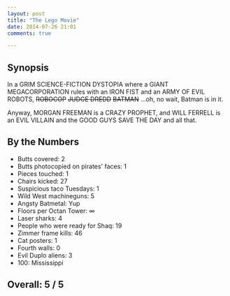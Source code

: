 ```yaml
---
layout: post
title: "The Lego Movie"
date: 2014-07-26 21:01
comments: true

---
```


Synopsis
--------

In a GRIM SCIENCE-FICTION DYSTOPIA where a GIANT MEGACORPORATION rules with an IRON FIST and an ARMY OF EVIL ROBOTS, <strike>ROBOCOP</strike> <strike>JUDGE DREDD</strike> <strike>BATMAN</strike> ...oh, no wait, Batman is in it.

Anyway, MORGAN FREEMAN is a CRAZY PROPHET, and WILL FERRELL is an EVIL VILLAIN and the GOOD GUYS SAVE THE DAY and all that.

By the Numbers
--------------

* Butts covered: 2
* Butts photocopied on pirates' faces: 1
* Pieces touched: 1
* Chairs kicked: 27
* Suspicious taco Tuesdays: 1
* Wild West machineguns: 5
* Angsty Batmetal: Yup
* Floors per Octan Tower: &infin;
* Laser sharks: 4
* People who were ready for Shaq: 19
* Zimmer frame kills: 46
* Cat posters: 1
* Fourth walls: 0
* Evil Duplo aliens: 3
* 100: Mississippi

Overall: 5 / 5
--------------
